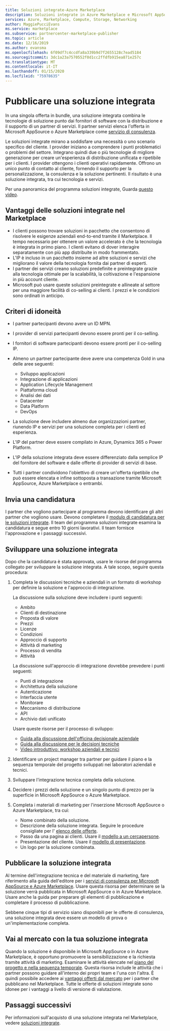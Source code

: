 ```yaml
---
title: Soluzioni integrate-Azure Marketplace
description: Soluzioni integrate in Azure Marketplace e Microsoft AppSource
services: Azure, Marketplace, Compute, Storage, Networking
author: MaggiePucciEvans
ms.service: marketplace
ms.subservice: partnercenter-marketplace-publisher
ms.topic: article
ms.date: 12/16/2019
ms.author: evansma
ms.openlocfilehash: 6f09df7c4ccdfa8a339b9d7f2655128c7ead5184
ms.sourcegitcommit: 3dc1a23a7570552f0d1cc2ffdfb915ea871e257c
ms.translationtype: MT
ms.contentlocale: it-IT
ms.lasthandoff: 01/15/2020
ms.locfileid: "75978635"
---
```

# <a name="publish-an-integrated-solution"></a>Pubblicare una soluzione integrata

In una singola offerta in bundle, una soluzione integrata combina le tecnologie di soluzione punto dai fornitori di software con la distribuzione e il supporto di un partner di servizi. Il partner servizi elenca l'offerta in Microsoft AppSource o Azure Marketplace come [servizio di consulenza](https://docs.microsoft.com/azure/marketplace/consulting-services).

Le soluzioni integrate mirano a soddisfare una necessità o uno scenario specifico del cliente. I provider iniziano a comprendere i punti problematici o problemi del settore. Integrano quindi due o più tecnologie di migliore generazione per creare un'esperienza di distribuzione unificata e ripetibile per i clienti. I provider ottengono i clienti operativi rapidamente. Offrono un unico punto di contatto al cliente, fornendo il supporto per la personalizzazione, la consulenza e la soluzione pertinenti. Il risultato è una soluzione integrata, tra cui tecnologia e servizi.

Per una panoramica del programma soluzioni integrate, Guarda [questo video](https://aka.ms/AA5qos4).

## <a name="benefits-of-integrated-solutions-in-the-marketplace"></a>Vantaggi delle soluzioni integrate nel Marketplace

* I clienti possono trovare soluzioni in pacchetto che consentono di risolvere le esigenze aziendali end-to-end tramite il Marketplace. Il tempo necessario per ottenere un valore accelerato è che la tecnologia è integrata in primo piano. I clienti evitano di dover interagire separatamente con più app distribuite in modo frammentato.
* L'IP è incluso in un pacchetto insieme ad altre soluzioni e servizi che migliorano il valore della tecnologia fornita dai partner di esperti.
* I partner dei servizi creano soluzioni predefinite e preintegrate grazie alla tecnologia ottimale per la scalabilità, la coltivazione e l'espansione in più account cliente.
* Microsoft può usare queste soluzioni preintegrate e allineate al settore per una maggiore facilità di co-selling ai clienti. I prezzi e le condizioni sono ordinati in anticipo.

## <a name="eligibility-criteria"></a>Criteri di idoneità

* I partner partecipanti devono avere un ID MPN.
* I provider di servizi partecipanti devono essere pronti per il co-selling.
* I fornitori di software partecipanti devono essere pronti per il co-selling IP.
* Almeno un partner partecipante deve avere una competenza Gold in una delle aree seguenti:

    * Sviluppo applicazioni
    * Integrazione di applicazioni
    * Application Lifecycle Management
    * Piattaforma cloud
    * Analisi dei dati
    * Datacenter
    * Data Platform
    * DevOps

* La soluzione deve includere almeno due organizzazioni partner, riunendo IP e servizi per una soluzione completa per i clienti ed esperienza.
* L'IP del partner deve essere compilato in Azure, Dynamics 365 o Power Platform.
* L'IP della soluzione integrata deve essere differenziato dalla semplice IP del fornitore del software e dalle offerte di provider di servizi di base.
* Tutti i partner condividono l'obiettivo di creare un'offerta ripetibile che può essere elencata e infine sottoposta a transazione tramite Microsoft AppSource, Azure Marketplace o entrambi.

## <a name="submit-a-nomination"></a>Invia una candidatura

I partner che vogliono partecipare al programma devono identificare gli altri partner che vogliono usare. Devono completare il [modulo di candidatura per le soluzioni integrate](https://aka.ms/AA5qicu). Il team del programma soluzioni integrate esamina la candidatura e segue entro 10 giorni lavorativi. Il team fornisce l'approvazione e i passaggi successivi.

## <a name="develop-an-integrated-solution"></a>Sviluppare una soluzione integrata

Dopo che la candidatura è stata approvata, usare le risorse del programma collegato per sviluppare la soluzione integrata. A tale scopo, seguire questa procedura:

1. Completa le discussioni tecniche e aziendali in un formato di workshop per definire la soluzione e l'approccio di integrazione.

    La discussione sulla soluzione deve includere i punti seguenti:
    * Ambito
    * Clienti di destinazione
    * Proposta di valore
    * Prezzi
    * Licenze
    * Condizioni
    * Approccio di supporto
    * Attività di marketing
    * Processo di vendita
    * Attività

    La discussione sull'approccio di integrazione dovrebbe prevedere i punti seguenti:
    * Punti di integrazione
    * Architettura della soluzione
    * Autenticazione
    * Interfaccia utente
    * Monitorare
    * Meccanismo di distribuzione
    * API
    * Archivio dati unificato

    Usare queste risorse per il processo di sviluppo:

    * [Guida alla discussione dell'officina decisionale aziendale](https://aka.ms/AA5qicx)
    * [Guida alla discussione per le decisioni tecniche](https://aka.ms/AA5qid1)
    * [Video introduttivo: workshop aziendali e tecnici](https://aka.ms/AA5qos9)

1. Identificare un project manager tra partner per guidare il piano e la sequenza temporale del progetto sviluppati nei laboratori aziendali e tecnici.

1. Sviluppare l'integrazione tecnica completa della soluzione.

1. Decidere i prezzi della soluzione e un singolo punto di prezzo per la superficie in Microsoft AppSource o Azure Marketplace.

1. Completa i materiali di marketing per l'inserzione Microsoft AppSource o Azure Marketplace, tra cui:

    * Nome combinato della soluzione.
    * Descrizione della soluzione integrata. Seguire le procedure consigliate per l' [elenco delle offerte](https://docs.microsoft.com/azure/marketplace/gtm-offer-listing-best-practices).
    * Passo da una pagina ai clienti. Usare il [modello a un cercapersone](https://aka.ms/AA5s08a).
    * Presentazione del cliente. Usare il [modello di presentazione](https://aka.ms/AA5s7ql).
    * Un logo per la soluzione combinata.

## <a name="publish-your-integrated-solution"></a>Pubblicare la soluzione integrata

Al termine dell'integrazione tecnica e del materiale di marketing, fare riferimento alla guida dell'editore per i [servizi di consulenza per Microsoft AppSource e Azure Marketplace](https://docs.microsoft.com/azure/marketplace/consulting-services). Usare questa risorsa per determinare se la soluzione verrà pubblicata in Microsoft AppSource o in Azure Marketplace. Usare anche la guida per preparare gli elementi di pubblicazione e completare il processo di pubblicazione.

Sebbene cinque tipi di servizio siano disponibili per le offerte di consulenza, una soluzione integrata deve essere un modello di prova o un'implementazione completa.

## <a name="go-to-market-with-your-integrated-solution"></a>Vai al mercato con la tua soluzione integrata

Quando la soluzione è disponibile in Microsoft AppSource o in Azure Marketplace, è opportuno promuovere la sensibilizzazione e la richiesta tramite attività di marketing. Esaminare le attività elencate nel [piano del progetto e nella sequenza temporale](https://aka.ms/AA5qiuc). Questa risorsa include le attività che i partner possono guidare all'interno dei propri team e l'una con l'altra. È quindi possibile accedere ai [vantaggi offerti dal mercato](https://docs.microsoft.com/azure/marketplace/gtm-your-marketplace-benefits#list-trial-and-consulting-benefits) per i partner che pubblicano nel Marketplace. Tutte le offerte di soluzioni integrate sono idonee per i vantaggi a livello di versione di valutazione.

## <a name="next-steps"></a>Passaggi successivi

Per informazioni sull'acquisto di una soluzione integrata nel Marketplace, vedere [soluzioni integrate](https://docs.microsoft.com/azure/marketplace/integrated-solutions).
